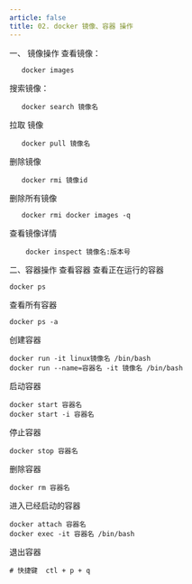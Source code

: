 ```yaml
---
article: false
title: 02. docker 镜像、容器 操作
---
```





一、 镜像操作
   查看镜像：
```shell
   docker images
```
   搜索镜像：
```shell
   docker search 镜像名
```
   拉取 镜像
```shell
   docker pull 镜像名
```
   删除镜像
```shell
   docker rmi 镜像id
```
   删除所有镜像
```shell
   docker rmi docker images -q
```

查看镜像详情
```shell
    docker inspect 镜像名:版本号
```



二、容器操作
查看容器
查看正在运行的容器
```shell
docker ps
```
查看所有容器
```shell
docker ps -a
```
创建容器
```shell
docker run -it linux镜像名 /bin/bash
docker run --name=容器名 -it 镜像名 /bin/bash
```
启动容器
```shell
docker start 容器名
docker start -i 容器名
```
停止容器
```shell
docker stop 容器名
```
删除容器
```shell
docker rm 容器名
```
进入已经启动的容器
```shell
docker attach 容器名
docker exec -it 容器名 /bin/bash
```

退出容器
```shell
# 快捷键  ctl + p + q
```





